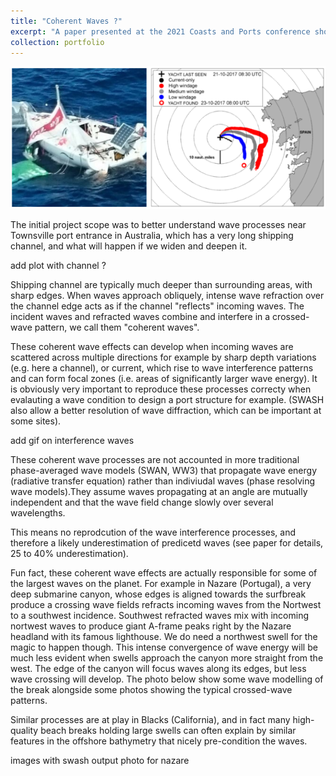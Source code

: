 ```yaml
---
title: "Coherent Waves ?"
excerpt: "A paper presented at the 2021 Coasts and Ports conference showing how complex nearshore bathymetries call for more complex phase-resolving wave model to correctly resolve wave processes (and how it somehow relates Nazare's giant waves)  <br/><img src='/images/mini650.png'>"
collection: portfolio
---
```


<img src='/images/mini650.png'/>

The initial project scope was to better understand wave processes near Townsville port entrance in Australia, which has a very long shipping channel, and what will happen if we widen and deepen it.

add plot with channel ?

Shipping channel are typically much deeper than surrounding areas, with sharp edges. When waves approach obliquely, intense wave refraction over the channel edge acts as if the channel "reflects" incoming waves. The incident waves and refracted waves combine and interfere in a crossed-wave pattern, we call them "coherent waves". 

These coherent wave effects can develop when incoming waves are scattered across multiple directions for example by sharp depth variations (e.g. here a channel), or current, which rise to wave interference patterns and can form focal zones (i.e. areas of significantly larger wave energy). It is obviously very important to reproduce these processes correcty when evalauting a wave condition to design a port structure for example. (SWASH also allow a better resolution of wave diffraction, which can be important at some sites).

add gif on interference waves

These coherent wave processes are not accounted in more traditional phase-averaged wave models (SWAN, WW3) that propagate wave energy (radiative transfer equation) rather than indiviudal waves (phase resolving wave models).They assume waves propagating at an angle are mutually independent and that the wave field change slowly over several wavelengths. 

This means no reprodcution of the wave interference processes, and therefore a likely underestimation of predicetd waves (see paper for details, 25 to 40% underestimation).

Fun fact, these coherent wave effects are actually responsible for some of the largest waves on the planet. For example in Nazare (Portugal), a very deep submarine canyon, whose edges is aligned towards the surfbreak produce a crossing wave fields refracts incoming waves from the Nortwest to a southwest incidence. Southwest refracted waves mix with incoming nortwest waves to produce giant A-frame peaks right by the Nazare headland with its famous lighthouse. We do need a northwest swell for the magic to happen though. This intense convergence of wave energy will be much less evident when swells approach the canyon more straight from the west. The edge of the canyon will focus waves along its edges, but less wave crossing will develop. The photo below show some wave modelling of the break alongside some photos showing the typical crossed-wave patterns. 

Similar processes are at play in Blacks (California), and in fact many high-quality beach breaks holding large swells can often explain by similar features in the offshore bathymetry that nicely pre-condition the waves. 

images with swash output photo for nazare
